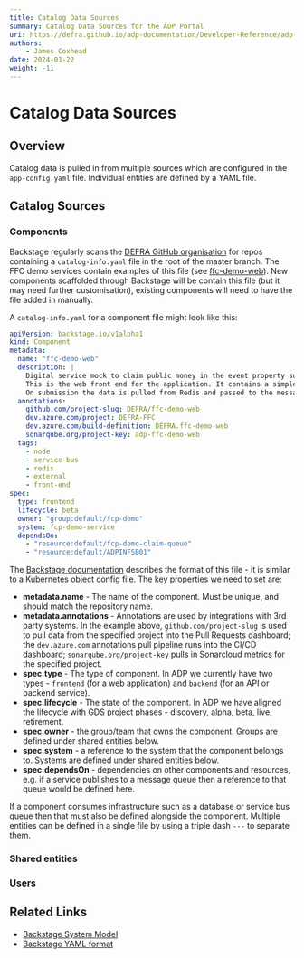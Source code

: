 ```yaml
---
title: Catalog Data Sources
summary: Catalog Data Sources for the ADP Portal
uri: https://defra.github.io/adp-documentation/Developer-Reference/adp-portal/ongoing-development//
authors:
    - James Coxhead
date: 2024-01-22
weight: -11
---
```

# Catalog Data Sources

## Overview

Catalog data is pulled in from multiple sources which are configured in the `app-config.yaml` file. Individual entities are defined by a YAML file.

## Catalog Sources

### Components

Backstage regularly scans the [DEFRA GitHub organisation](https://github.com/defra) for repos containing a `catalog-info.yaml` file in the root of the master branch. The FFC demo services contain examples of this file (see [ffc-demo-web](https://github.com/DEFRA/ffc-demo-web/blob/master/catalog-info.yaml)). New components scaffolded through Backstage will be contain this file (but it may need further customisation), existing components will need to have the file added in manually.

A `catalog-info.yaml` for a component file might look like this:

```yaml
apiVersion: backstage.io/v1alpha1
kind: Component
metadata:
  name: "ffc-demo-web"
  description: |
    Digital service mock to claim public money in the event property subsides into mine shaft.
    This is the web front end for the application. It contains a simple claim submission journey where user input data is cached in Redis.
    On submission the data is pulled from Redis and passed to the message service.
  annotations:
    github.com/project-slug: DEFRA/ffc-demo-web
    dev.azure.com/project: DEFRA-FFC
    dev.azure.com/build-definition: DEFRA.ffc-demo-web
    sonarqube.org/project-key: adp-ffc-demo-web
  tags:
    - node
    - service-bus
    - redis
    - external
    - front-end
spec:
  type: frontend
  lifecycle: beta
  owner: "group:default/fcp-demo"
  system: fcp-demo-service
  dependsOn:
    - "resource:default/fcp-demo-claim-queue"
    - "resource:default/ADPINFSB01"
```

The [Backstage documentation](https://backstage.io/docs/features/software-catalog/descriptor-format#kind-component) describes the format of this file - it is similar to a Kubernetes object config file. The key properties we need to set are:

* **metadata\.name** - The name of the component. Must be unique, and should match the repository name.
* **metadata\.annotations** - Annotations are used by integrations with 3rd party systems. In the example above, `github.com/project-slug` is used to pull data from the specified project into the Pull Requests dashboard; the `dev.azure.com` annotations pull pipeline runs into the CI/CD dashboard; `sonarqube.org/project-key` pulls in Sonarcloud metrics for the specified project.
* **spec.type** - The type of component. In ADP we currently have two types - `frontend` (for a web application) and `backend` (for an API or backend service).
* **spec.lifecycle** - The state of the component. In ADP we have aligned the lifecycle with GDS project phases - discovery, alpha, beta, live, retirement.
* **spec.owner** - the group/team that owns the component. Groups are defined under shared entities below.
* **spec.system** - a reference to the system that the component belongs to. Systems are defined under shared entities below.
* **spec.dependsOn** - dependencies on other components and resources, e.g. if a service publishes to a message queue then a reference to that queue would be defined here.

If a component consumes infrastructure such as a database or service bus queue then that must also be defined alongside the component. Multiple entities can be defined in a single file by using a triple dash `---` to separate them.

### Shared entities

### Users

## Related Links

* [Backstage System Model](https://backstage.io/docs/features/software-catalog/system-model)
* [Backstage YAML format](https://backstage.io/docs/features/software-catalog/descriptor-format)

